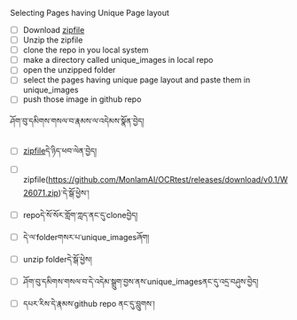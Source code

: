 Selecting Pages having Unique Page layout

- [ ] Download [zipfile](https://github.com/MonlamAI/OCRtest/releases/download/v0.1/W26071.zip)
- [ ] Unzip the zipfile
- [ ] clone the repo in you local system
- [ ] make a directory called unique_images in local repo
- [ ] open the unzipped folder
- [ ] select the pages having unique page layout and paste them in unique_images
- [ ] push those image in github repo

ཤོག་བུ་དམིགས་གསལ་བ་རྣམས་ལ་འདེམས་སྣོན་བྱེད།
- [ ] [zipfile](https://github.com/MonlamAI/OCRtest/releases/download/v0.1/W26071.zip)དེ་ཉིད་ཕབ་ལེན་བྱེད།
- [ ] zipfile(https://github.com/MonlamAI/OCRtest/releases/download/v0.1/W26071.zip)་དེ་སྒོ་ཕྱེས་།
- [ ] repoདེ་སོ་སོར་གློག་ཀླད་ནང་དུ་cloneབྱེད།
- [ ] དེ་ལ་folderགསར་པ་unique_imagesཞོག།
- [ ] unzip folderདེ་སྒོ་ཕྱེས།
- [ ] ཤོག་བུ་དམིགས་གསལ་བ་དེ་འདེམ་སྒྲུག་བྱས་ནས་unique_imagesནང་དུ་འདྲ་བཤུས་བྱེད།
- [ ] དཔར་རིས་དེ་རྣམས་github repo ནང་དུ་བླུགས་།
